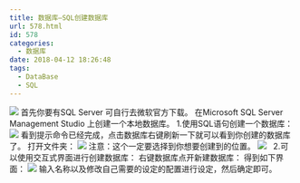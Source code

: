 ```yaml
---
title: 数据库—SQL创建数据库
url: 578.html
id: 578
categories:
  - 数据库
date: 2018-04-12 18:26:48
tags:
  - DataBase
  - SQL
---
```


![](http://47.100.4.8/wp-content/uploads/2018/04/QQ图片20180412181315.png) 首先你要有SQL Server 可自行去微软官方下载。 在Microsoft SQL Server Management Studio 上创建一个本地数据库。 1.使用SQL语句创建一个数据库： ![](http://47.100.4.8/wp-content/uploads/2018/04/QQ图片20180412181645.png) 看到提示命令已经完成，点击数据库右键刷新一下就可以看到你创建的数据库了。 打开文件夹： ![](http://47.100.4.8/wp-content/uploads/2018/04/QQ图片20180412181927.png) 注意：这个一定要选择到你想要创建到的位置。 ![](http://47.100.4.8/wp-content/uploads/2018/04/QQ图片20180412181808.png)   2.可以使用交互式界面进行创建数据库： 右键数据库点开新建数据库： 得到如下界面： ![](http://47.100.4.8/wp-content/uploads/2018/04/QQ图片20180412182150.png) 输入名称以及修改自己需要的设定的配置进行设定，然后确定即可。